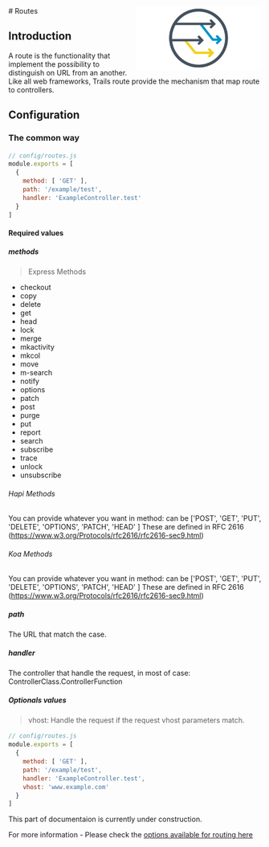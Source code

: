 <img width="250px" align="right" src="../../assets/img/concepts/routing.png">
# Routes

## Introduction
A route is the functionality that implement the possibility to distinguish on URL from an another.<br>
Like all web frameworks, Trails route provide the mechanism that map route to controllers.

## Configuration

### The common way

```JavaScript
// config/routes.js
module.exports = [
  {
    method: [ 'GET' ],
    path: '/example/test',
    handler: 'ExampleController.test'
  }
]
```

#### Required values

##### methods

> Express Methods

- checkout
- copy
- delete
- get
- head
- lock
- merge
- mkactivity
- mkcol
- move
- m-search
- notify
- options
- patch
- post
- purge
- put
- report
- search
- subscribe
- trace
- unlock
- unsubscribe

###### Hapi Methods

You can provide whatever you want in method: can be ['POST', 'GET', 'PUT', 'DELETE', 'OPTIONS', 'PATCH', 'HEAD' ]
These are defined in RFC 2616 (https://www.w3.org/Protocols/rfc2616/rfc2616-sec9.html)

###### Koa Methods

You can provide whatever you want in method: can be ['POST', 'GET', 'PUT', 'DELETE', 'OPTIONS', 'PATCH', 'HEAD' ]
These are defined in RFC 2616 (https://www.w3.org/Protocols/rfc2616/rfc2616-sec9.html)

##### path
The URL that match the case.

##### handler
The controller that handle the request, in most of case: ControllerClass.ControllerFunction

##### Optionals values
> vhost:
Handle the request if the request vhost parameters match.

```JavaScript
// config/routes.js
module.exports = [
  {
    method: [ 'GET' ],
    path: '/example/test',
    handler: 'ExampleController.test',
    vhost: 'www.example.com'
  }
]
```

This part of documentaion is currently under construction.

For more information - Please check the [options available for routing here](https://github.com/trailsjs/trailpack-router/blob/master/lib/schemas/route.js)
